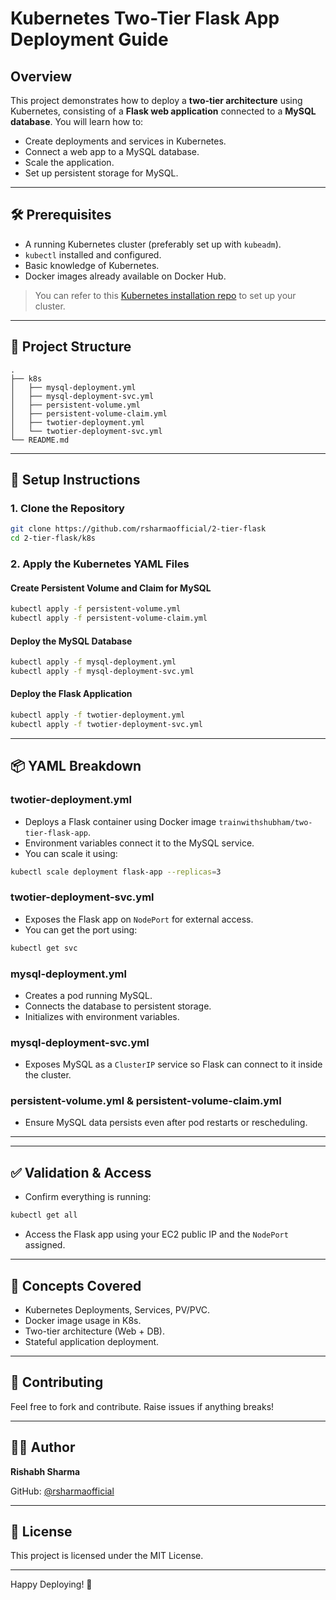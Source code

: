 # Kubernetes Two-Tier Flask App Deployment Guide

## Overview
This project demonstrates how to deploy a **two-tier architecture** using Kubernetes, consisting of a **Flask web application** connected to a **MySQL database**. You will learn how to:

- Create deployments and services in Kubernetes.
- Connect a web app to a MySQL database.
- Scale the application.
- Set up persistent storage for MySQL.

---

## 🛠️ Prerequisites

- A running Kubernetes cluster (preferably set up with `kubeadm`).
- `kubectl` installed and configured.
- Basic knowledge of Kubernetes.
- Docker images already available on Docker Hub.

> You can refer to this [Kubernetes installation repo](https://github.com/rsharmaofficial/Kubernetes-installation) to set up your cluster.

---

## 📁 Project Structure

```
.
├── k8s
│   ├── mysql-deployment.yml
│   ├── mysql-deployment-svc.yml
│   ├── persistent-volume.yml
│   ├── persistent-volume-claim.yml
│   ├── twotier-deployment.yml
│   └── twotier-deployment-svc.yml
└── README.md
```

---

## 🚀 Setup Instructions

### 1. Clone the Repository
```bash
git clone https://github.com/rsharmaofficial/2-tier-flask
cd 2-tier-flask/k8s
```

### 2. Apply the Kubernetes YAML Files

#### Create Persistent Volume and Claim for MySQL
```bash
kubectl apply -f persistent-volume.yml
kubectl apply -f persistent-volume-claim.yml
```

#### Deploy the MySQL Database
```bash
kubectl apply -f mysql-deployment.yml
kubectl apply -f mysql-deployment-svc.yml
```

#### Deploy the Flask Application
```bash
kubectl apply -f twotier-deployment.yml
kubectl apply -f twotier-deployment-svc.yml
```

---

## 📦 YAML Breakdown

### twotier-deployment.yml
- Deploys a Flask container using Docker image `trainwithshubham/two-tier-flask-app`.
- Environment variables connect it to the MySQL service.
- You can scale it using:
```bash
kubectl scale deployment flask-app --replicas=3
```

### twotier-deployment-svc.yml
- Exposes the Flask app on `NodePort` for external access.
- You can get the port using:
```bash
kubectl get svc
```

### mysql-deployment.yml
- Creates a pod running MySQL.
- Connects the database to persistent storage.
- Initializes with environment variables.

### mysql-deployment-svc.yml
- Exposes MySQL as a `ClusterIP` service so Flask can connect to it inside the cluster.

### persistent-volume.yml & persistent-volume-claim.yml
- Ensure MySQL data persists even after pod restarts or rescheduling.

---
---

## ✅ Validation & Access

- Confirm everything is running:
```bash
kubectl get all
```
- Access the Flask app using your EC2 public IP and the `NodePort` assigned.

---

## 🧠 Concepts Covered

- Kubernetes Deployments, Services, PV/PVC.
- Docker image usage in K8s.
- Two-tier architecture (Web + DB).
- Stateful application deployment.

---

## 🤝 Contributing
Feel free to fork and contribute. Raise issues if anything breaks!

---

## 👨‍💻 Author
**Rishabh Sharma**

GitHub: [@rsharmaofficial](https://github.com/rsharmaofficial)

---

## 📄 License
This project is licensed under the MIT License.

---

Happy Deploying! 🚀

